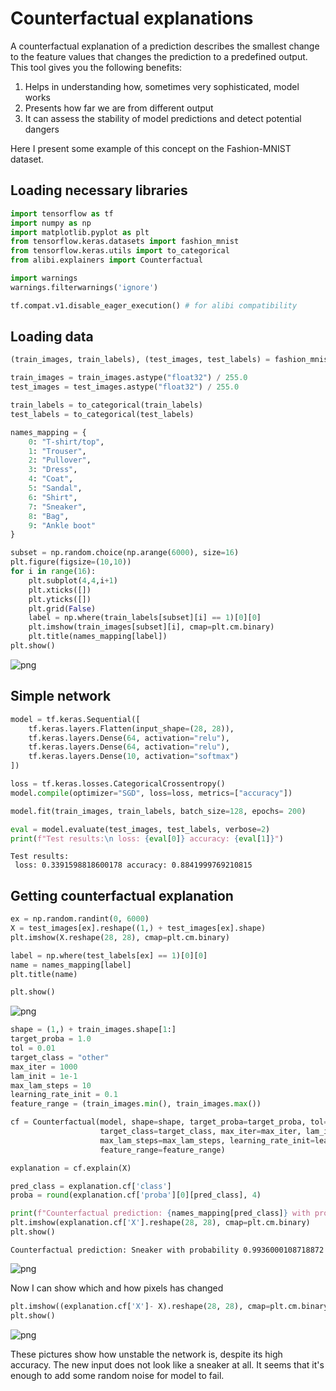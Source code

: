 # Counterfactual explanations

A counterfactual explanation of a prediction describes the smallest change to the feature values that changes the prediction to a predefined output.  
This tool gives you the following benefits:  
1. Helps in understanding how, sometimes very sophisticated, model works
2. Presents how far we are from different output
3. It can assess the stability of model predictions and detect potential dangers  

Here I present some example of this concept on the Fashion-MNIST dataset.

## Loading necessary libraries


```python
import tensorflow as tf
import numpy as np
import matplotlib.pyplot as plt
from tensorflow.keras.datasets import fashion_mnist
from tensorflow.keras.utils import to_categorical
from alibi.explainers import Counterfactual

import warnings
warnings.filterwarnings('ignore')

```


```python
tf.compat.v1.disable_eager_execution() # for alibi compatibility
```

## Loading data


```python
(train_images, train_labels), (test_images, test_labels) = fashion_mnist.load_data()

train_images = train_images.astype("float32") / 255.0
test_images = test_images.astype("float32") / 255.0

train_labels = to_categorical(train_labels)
test_labels = to_categorical(test_labels)
```


```python
names_mapping = {
    0: "T-shirt/top",
    1: "Trouser",
    2: "Pullover",
    3: "Dress",
    4: "Coat",
    5: "Sandal",
    6: "Shirt",
    7: "Sneaker",
    8: "Bag",
    9: "Ankle boot"
}
```


```python
subset = np.random.choice(np.arange(6000), size=16)
plt.figure(figsize=(10,10))
for i in range(16):
    plt.subplot(4,4,i+1)
    plt.xticks([])
    plt.yticks([])
    plt.grid(False)
    label = np.where(train_labels[subset][i] == 1)[0][0]
    plt.imshow(train_images[subset][i], cmap=plt.cm.binary)
    plt.title(names_mapping[label])
plt.show()
```


    
![png](README_files/README_8_0.png)
    


## Simple network


```python
model = tf.keras.Sequential([
    tf.keras.layers.Flatten(input_shape=(28, 28)),
    tf.keras.layers.Dense(64, activation="relu"),
    tf.keras.layers.Dense(64, activation="relu"),
    tf.keras.layers.Dense(10, activation="softmax")
])
```


```python
loss = tf.keras.losses.CategoricalCrossentropy()
model.compile(optimizer="SGD", loss=loss, metrics=["accuracy"])
```


```python
model.fit(train_images, train_labels, batch_size=128, epochs= 200)
```


```python
eval = model.evaluate(test_images, test_labels, verbose=2)
print(f"Test results:\n loss: {eval[0]} accuracy: {eval[1]}")
```

    Test results:
     loss: 0.3391598818600178 accuracy: 0.8841999769210815
    

## Getting counterfactual explanation


```python
ex = np.random.randint(0, 6000)
X = test_images[ex].reshape((1,) + test_images[ex].shape)
plt.imshow(X.reshape(28, 28), cmap=plt.cm.binary)

label = np.where(test_labels[ex] == 1)[0][0]
name = names_mapping[label]
plt.title(name)

plt.show()
```


    
![png](README_files/README_15_0.png)
    



```python
shape = (1,) + train_images.shape[1:]
target_proba = 1.0
tol = 0.01
target_class = "other"
max_iter = 1000
lam_init = 1e-1
max_lam_steps = 10
learning_rate_init = 0.1
feature_range = (train_images.min(), train_images.max())
```


```python
cf = Counterfactual(model, shape=shape, target_proba=target_proba, tol=tol,
                    target_class=target_class, max_iter=max_iter, lam_init=lam_init,
                    max_lam_steps=max_lam_steps, learning_rate_init=learning_rate_init,
                    feature_range=feature_range)

explanation = cf.explain(X)
```


```python
pred_class = explanation.cf['class']
proba = round(explanation.cf['proba'][0][pred_class], 4)

print(f"Counterfactual prediction: {names_mapping[pred_class]} with probability {proba}")
plt.imshow(explanation.cf['X'].reshape(28, 28), cmap=plt.cm.binary)
plt.show()
```

    Counterfactual prediction: Sneaker with probability 0.9936000108718872
    


    
![png](README_files/README_18_1.png)
    


Now I can show which and how pixels has changed


```python
plt.imshow((explanation.cf['X']- X).reshape(28, 28), cmap=plt.cm.binary)
plt.show()
```


    
![png](README_files/README_20_0.png)
    


These pictures show how unstable the network is, despite its high accuracy. The new input does not look like a sneaker at all. It seems that it's enough to add some random noise for model to fail. 
